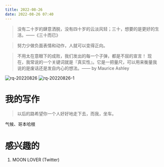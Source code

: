 ```yaml
---
title: 2022-08-26
date: 2022-08-26 07:40
---
```


> 没有二十岁的肆意洒脱，没有四十岁的云淡风轻；三十，想要的是更好的生活。——《三十而已》

> 努力少做负面表情和动作，人就可以变得正向。

> 不用太在意眼下的成败，我们发出的每一个子弹，都是不屈的宣言！
> 现在，我常说的一个关键词就是『真实性』。它是一把量尺，可以用来衡量我说的是废话还是发自内心的想法。—— by Maurice Ashley ​​​​

![rq-20220826](http://images.iotop.work/uPic/20220826-rq-20220826.jpg)
![rq-20220826-1](http://images.iotop.work/uPic/20220826-rq-20220826-1.jpg)



# 我的写作

> 以后的路希望你一个人好好地走下去，而我，坐车。

气候、哥本哈根



# 感兴趣的
1. MOON LOVER (Twitter)